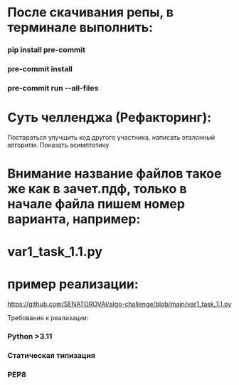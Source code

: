 # После скачивания репы, в терминале выполнить:
### pip install pre-commit
### pre-commit install
### pre-commit run --all-files

# Суть челленджа (Рефакторинг):
Постараться улучшить код другого участника, написать эталонный алгоритм. Показать асимптотику

# Внимание название файлов такое же как в зачет.пдф, только в начале файла пишем номер варианта, например:
# var1_task_1.1.py

# пример реализации:
https://github.com/SENATOROVAI/algo-challenge/blob/main/var1_task_1.1.py

Требования к реализации:
### Python >3.11
### Статическая типизация
### PEP8

